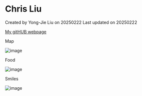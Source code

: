 # Chris Liu

Created by Yong-Jie Liu on 20250222 Last updated on 20250222

[My gitHUB webpage]([https://github.com/alan857](https://alan857.github.io/))

Map

![image](https://github.com/user-attachments/assets/4899bef1-b138-4e0e-8121-dcf0d5842209)

Food

![image](https://github.com/user-attachments/assets/9456cd89-1f9a-4761-b2fe-76e7ea5a1354)

Smiles

![image](https://github.com/user-attachments/assets/02354810-972a-4ca8-b1b5-428f96746f0e)


